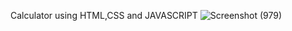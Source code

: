 Calculator using HTML,CSS and JAVASCRIPT
![Screenshot (979)](https://user-images.githubusercontent.com/101787857/224095072-59c897d7-2566-4890-8d42-6e33cfccc610.png)
